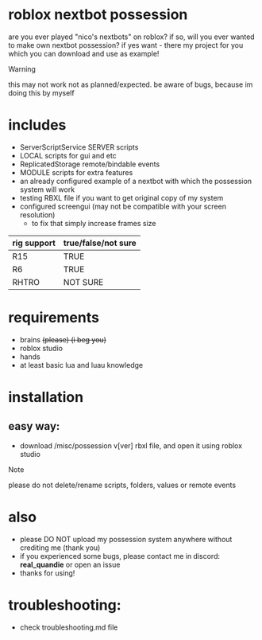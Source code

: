 # roblox nextbot possession
are you ever played "nico's nextbots" on roblox?
if so, will you ever wanted to make own nextbot possession?
if yes want - there my project for you which you can download and use as example!

> [!WARNING]
> this may not work not as planned/expected. be aware of bugs, because im doing this by myself

# includes
- ServerScriptService SERVER scripts
- LOCAL scripts for gui and etc
- ReplicatedStorage remote/bindable events
- MODULE scripts for extra features
- an already configured example of a nextbot with which the possession system will work
- testing RBXL file if you want to get original copy of my system
- configured screengui (may not be compatible with your screen resolution)
  - to fix that simply increase frames size

| rig support| true/false/not sure|
| ---------- | ----------|
| R15        | TRUE      |
| R6         | TRUE      |
| RHTRO      | NOT SURE  |

# requirements
- brains ~~(please) (i beg you)~~
- roblox studio
- hands
- at least basic lua and luau knowledge

# installation
## easy way:
- download /misc/possession v[ver] rbxl file, and open it using roblox studio
> [!NOTE]
> please do not delete/rename scripts, folders, values or remote events

# also
- please DO NOT upload my possession system anywhere without crediting me (thank you)
- if you experienced some bugs, please contact me in discord: **real_quandie** or open an issue
- thanks for using!

# troubleshooting:
- check troubleshooting.md file
